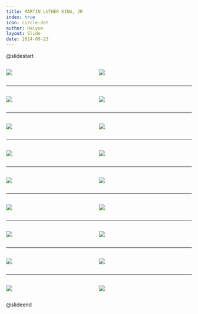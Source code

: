 ```yaml
---
title: MARTIN LUTHER KING, JR
index: true
icon: circle-dot
author: Haiyue
layout: Slide
date: 2024-09-23
---
```

 
@slidestart

<div style="display:flex">
<div style="flex:1">

![](https://raw.githubusercontent.com/yclord/reading/refs/heads/master/english/Level-M/MARTIN%20LUTHER%20KING,%20JR/001.webp)
</div>
<div style="flex:1">

![](https://raw.githubusercontent.com/yclord/reading/refs/heads/master/english/Level-M/MARTIN%20LUTHER%20KING,%20JR/002.webp)
</div>
</div>

---

<div style="display:flex">
<div style="flex:1">

![](https://raw.githubusercontent.com/yclord/reading/refs/heads/master/english/Level-M/MARTIN%20LUTHER%20KING,%20JR/003.webp)
</div>
<div style="flex:1">

![](https://raw.githubusercontent.com/yclord/reading/refs/heads/master/english/Level-M/MARTIN%20LUTHER%20KING,%20JR/004.webp)
</div>
</div>

---

<div style="display:flex">
<div style="flex:1">

![](https://raw.githubusercontent.com/yclord/reading/refs/heads/master/english/Level-M/MARTIN%20LUTHER%20KING,%20JR/005.webp)
</div>
<div style="flex:1">

![](https://raw.githubusercontent.com/yclord/reading/refs/heads/master/english/Level-M/MARTIN%20LUTHER%20KING,%20JR/006.webp)
</div>
</div>

---

<div style="display:flex">
<div style="flex:1">

![](https://raw.githubusercontent.com/yclord/reading/refs/heads/master/english/Level-M/MARTIN%20LUTHER%20KING,%20JR/007.webp)
</div>
<div style="flex:1">

![](https://raw.githubusercontent.com/yclord/reading/refs/heads/master/english/Level-M/MARTIN%20LUTHER%20KING,%20JR/008.webp)
</div>
</div>

---

<div style="display:flex">
<div style="flex:1">

![](https://raw.githubusercontent.com/yclord/reading/refs/heads/master/english/Level-M/MARTIN%20LUTHER%20KING,%20JR/009.webp)
</div>
<div style="flex:1">

![](https://raw.githubusercontent.com/yclord/reading/refs/heads/master/english/Level-M/MARTIN%20LUTHER%20KING,%20JR/010.webp)
</div>
</div>

---

<div style="display:flex">
<div style="flex:1">

![](https://raw.githubusercontent.com/yclord/reading/refs/heads/master/english/Level-M/MARTIN%20LUTHER%20KING,%20JR/011.webp)
</div>
<div style="flex:1">

![](https://raw.githubusercontent.com/yclord/reading/refs/heads/master/english/Level-M/MARTIN%20LUTHER%20KING,%20JR/012.webp)
</div>
</div>

---

<div style="display:flex">
<div style="flex:1">

![](https://raw.githubusercontent.com/yclord/reading/refs/heads/master/english/Level-M/MARTIN%20LUTHER%20KING,%20JR/013.webp)
</div>
<div style="flex:1">

![](https://raw.githubusercontent.com/yclord/reading/refs/heads/master/english/Level-M/MARTIN%20LUTHER%20KING,%20JR/014.webp)
</div>
</div>

---

<div style="display:flex">
<div style="flex:1">

![](https://raw.githubusercontent.com/yclord/reading/refs/heads/master/english/Level-M/MARTIN%20LUTHER%20KING,%20JR/015.webp)
</div>
<div style="flex:1">

![](https://raw.githubusercontent.com/yclord/reading/refs/heads/master/english/Level-M/MARTIN%20LUTHER%20KING,%20JR/016.webp)
</div>
</div>

---

<div style="display:flex">
<div style="flex:1">

![](https://raw.githubusercontent.com/yclord/reading/refs/heads/master/english/Level-M/MARTIN%20LUTHER%20KING,%20JR/017.webp)
</div>
<div style="flex:1">

![](https://raw.githubusercontent.com/yclord/reading/refs/heads/master/english/Level-M/MARTIN%20LUTHER%20KING,%20JR/018.webp)
</div>
</div>

@slideend